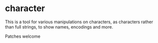 character
=========

This is a tool for various manipulations on characters, as characters rather
than full strings, to show names, encodings and more.

Patches welcome
